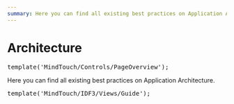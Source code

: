 ```yaml
---
summary: Here you can find all existing best practices on Application Architecture.
---
```

# Architecture

<pre class="script">
template('MindTouch/Controls/PageOverview');
</pre>

Here you can find all existing best practices on Application Architecture.

<pre class="script">
template('MindTouch/IDF3/Views/Guide');
</pre>
